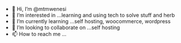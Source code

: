 - 👋 Hi, I’m @mtmwenesi
- 👀 I’m interested in ...learning and using tech to solve stuff and herb  
- 🌱 I’m currently learning ...self hosting, woocommerce, wordpress
- 💞️ I’m looking to collaborate on ...self hosting
- 📫 How to reach me ...

<!---
mtmwenesi/mtmwenesi is a ✨ special ✨ repository because its `README.md` (this file) appears on your GitHub profile.
You can click the Preview link to take a look at your changes.
--->
